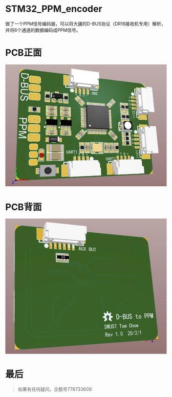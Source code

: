# STM32_PPM_encoder
做了一个PPM信号编码器，可以将大疆的D-BUS协议（DR16接收机专用）解析，并将6个通道的数据编码成PPM信号。
# PCB正面
![PCB_F](https://github.com/ZhiyangZhou24/STM32_PPM_encoder/blob/master/PCB_3D_Front.jpg "PCB_F")

# PCB背面
![PCB_B](https://github.com/ZhiyangZhou24/STM32_PPM_encoder/blob/master/PCB_3D_Back.jpg "PCB_B")

# 最后
> 如果有任何疑问，企鹅号778733609

